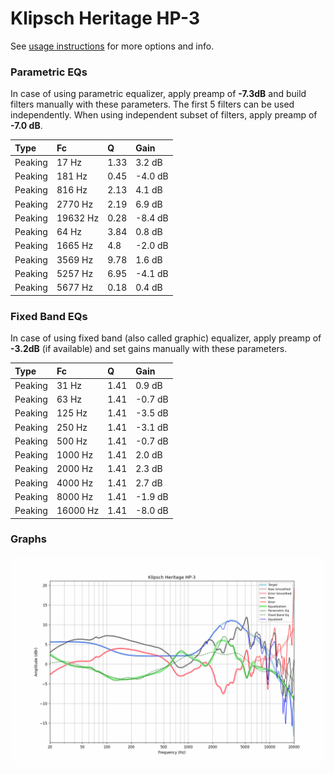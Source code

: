 # Klipsch Heritage HP-3
See [usage instructions](https://github.com/jaakkopasanen/AutoEq#usage) for more options and info.

### Parametric EQs
In case of using parametric equalizer, apply preamp of **-7.3dB** and build filters manually
with these parameters. The first 5 filters can be used independently.
When using independent subset of filters, apply preamp of **-7.0 dB**.

| Type    | Fc       |    Q | Gain    |
|:--------|:---------|:-----|:--------|
| Peaking | 17 Hz    | 1.33 | 3.2 dB  |
| Peaking | 181 Hz   | 0.45 | -4.0 dB |
| Peaking | 816 Hz   | 2.13 | 4.1 dB  |
| Peaking | 2770 Hz  | 2.19 | 6.9 dB  |
| Peaking | 19632 Hz | 0.28 | -8.4 dB |
| Peaking | 64 Hz    | 3.84 | 0.8 dB  |
| Peaking | 1665 Hz  | 4.8  | -2.0 dB |
| Peaking | 3569 Hz  | 9.78 | 1.6 dB  |
| Peaking | 5257 Hz  | 6.95 | -4.1 dB |
| Peaking | 5677 Hz  | 0.18 | 0.4 dB  |

### Fixed Band EQs
In case of using fixed band (also called graphic) equalizer, apply preamp of **-3.2dB**
(if available) and set gains manually with these parameters.

| Type    | Fc       |    Q | Gain    |
|:--------|:---------|:-----|:--------|
| Peaking | 31 Hz    | 1.41 | 0.9 dB  |
| Peaking | 63 Hz    | 1.41 | -0.7 dB |
| Peaking | 125 Hz   | 1.41 | -3.5 dB |
| Peaking | 250 Hz   | 1.41 | -3.1 dB |
| Peaking | 500 Hz   | 1.41 | -0.7 dB |
| Peaking | 1000 Hz  | 1.41 | 2.0 dB  |
| Peaking | 2000 Hz  | 1.41 | 2.3 dB  |
| Peaking | 4000 Hz  | 1.41 | 2.7 dB  |
| Peaking | 8000 Hz  | 1.41 | -1.9 dB |
| Peaking | 16000 Hz | 1.41 | -8.0 dB |

### Graphs
![](./Klipsch%20Heritage%20HP-3.png)